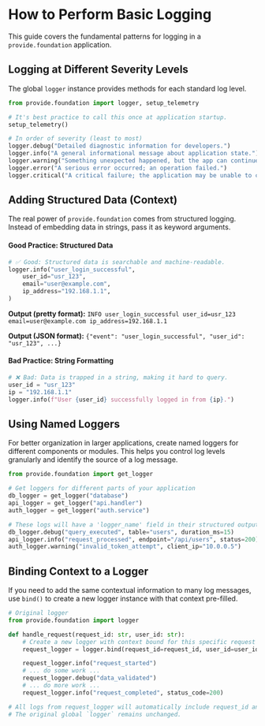 # How to Perform Basic Logging

This guide covers the fundamental patterns for logging in a `provide.foundation` application.

## Logging at Different Severity Levels

The global `logger` instance provides methods for each standard log level.

```python
from provide.foundation import logger, setup_telemetry

# It's best practice to call this once at application startup.
setup_telemetry()

# In order of severity (least to most)
logger.debug("Detailed diagnostic information for developers.")
logger.info("A general informational message about application state.")
logger.warning("Something unexpected happened, but the app can continue.")
logger.error("A serious error occurred; an operation failed.")
logger.critical("A critical failure; the application may be unable to continue.")
```

## Adding Structured Data (Context)

The real power of `provide.foundation` comes from structured logging. Instead of embedding data in strings, pass it as keyword arguments.

#### Good Practice: Structured Data

```python
# ✅ Good: Structured data is searchable and machine-readable.
logger.info("user_login_successful",
    user_id="usr_123",
    email="user@example.com",
    ip_address="192.168.1.1",
)
```
**Output (pretty format):**
`INFO user_login_successful user_id=usr_123 email=user@example.com ip_address=192.168.1.1`

**Output (JSON format):**
`{"event": "user_login_successful", "user_id": "usr_123", ...}`

#### Bad Practice: String Formatting

```python
# ❌ Bad: Data is trapped in a string, making it hard to query.
user_id = "usr_123"
ip = "192.168.1.1"
logger.info(f"User {user_id} successfully logged in from {ip}.")
```

## Using Named Loggers

For better organization in larger applications, create named loggers for different components or modules. This helps you control log levels granularly and identify the source of a log message.

```python
from provide.foundation import get_logger

# Get loggers for different parts of your application
db_logger = get_logger("database")
api_logger = get_logger("api.handler")
auth_logger = get_logger("auth.service")

# These logs will have a 'logger_name' field in their structured output
db_logger.debug("query_executed", table="users", duration_ms=15)
api_logger.info("request_processed", endpoint="/api/users", status=200)
auth_logger.warning("invalid_token_attempt", client_ip="10.0.0.5")
```

## Binding Context to a Logger

If you need to add the same contextual information to many log messages, use `bind()` to create a new logger instance with that context pre-filled.

```python
# Original logger
from provide.foundation import logger

def handle_request(request_id: str, user_id: str):
    # Create a new logger with context bound for this specific request
    request_logger = logger.bind(request_id=request_id, user_id=user_id)

    request_logger.info("request_started")
    # ... do some work ...
    request_logger.debug("data_validated")
    # ... do more work ...
    request_logger.info("request_completed", status_code=200)

# All logs from request_logger will automatically include request_id and user_id.
# The original global `logger` remains unchanged.
```
